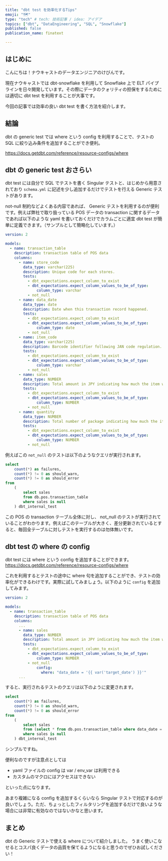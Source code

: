 ```yaml
---
title: "dbt test を効率化するTips"
emoji: "🗺️"
type: "tech" # tech: 技術記事 / idea: アイデア
topics: ["dbt", "DataEngineering", "SQL", "Snowflake"]
published: false
publication_name: finatext

---
```


## はじめに

こんにちは！ナウキャストのデータエンジニアのけびんです。

現在ナウキャストでは dbt-snowflake を利用して Snowflake 上で ELT パイプラインを日々開発しています。その際にデータのクォリティの担保をするためには適切に dbt test を利用することが大事です。

今回の記事では効率の良い dbt test を書く方法を紹介します。


## 結論

dbt の generic test では where という config を利用することで、テストの SQL に絞り込み条件を追加することができ便利。

https://docs.getdbt.com/reference/resource-configs/where


## dbt の generic test おさらい

dbt test には自分で SQL でテストを書く Singular テストと、はじめから用意されており `schema.yml` に記述を少し追加するだけでテストを行える Generic テストがあります。

not-null 制約などよくある内容であれば、 Generic テストを利用するのが便利です。例えば弊社で取り扱っている POS データの transaction に関するデータであれば以下のような yaml を書いておくだけでカラムごとに適宜 dbt test が簡単に定義できます。（サンプルとして簡略化しています。）


```yaml
version: 2

models:
  - name: transaction_table
    description: transaction table of POS data
    columns:
      - name: store_code
        data_type: varchar(225)
        description: Unique code for each stores.
        tests:
          - dbt_expectations.expect_column_to_exist
          - dbt_expectations.expect_column_values_to_be_of_type:
              column_type: varchar
          - not_null
      - name: data_date
        data_type: date
        description: Date when this transaction record happened.
        tests:
          - dbt_expectations.expect_column_to_exist
          - dbt_expectations.expect_column_values_to_be_of_type:
              column_type: date
          - not_null
      - name: item_code
        data_type: varchar(225)
        description: Barcode identifier following JAN code regulation.
        tests:
          - dbt_expectations.expect_column_to_exist
          - dbt_expectations.expect_column_values_to_be_of_type:
              column_type: varchar
          - not_null
      - name: sales
        data_type: NUMBER
        description: Total amount in JPY indicating how much the item was sold at the date.
        tests:
          - dbt_expectations.expect_column_to_exist
          - dbt_expectations.expect_column_values_to_be_of_type:
              column_type: NUMBER
          - not_null
      - name: quantity
        data_type: NUMBER
        description: Total number of package indicating how much the item was sold at the date.
        tests:
          - dbt_expectations.expect_column_to_exist
          - dbt_expectations.expect_column_values_to_be_of_type:
              column_type: NUMBER
          - not_null
```

例えばこの `not_null` のテストは以下のようなクエリが実行されます。

```sql
select
    count(*) as failures,
    count(*) != 0 as should_warn,
    count(*) != 0 as should_error
from
    (
        select sales
        from db.pos.transaction_table
        where sales is null
    ) dbt_internal_test
```

この POS の transaction テーブル全体に対し、 not_null のテストが実行されていることがわかります。例えばこのテーブルが大きく、差分更新されているとすると、毎回全テーブルに対しテストを実行するのは勿体無いです。



## dbt test の where の config

dbt test には where という config を追加することができます。
https://docs.getdbt.com/reference/resource-configs/where

これを利用するとテストの途中に where 句を追加することができ、テストの効率化ができるわけです。実際に試してみましょう。以下のように `config` を追加してみます。

```yaml
version: 2

models:
  - name: transaction_table
    description: transaction table of POS data
    columns:
      ...
      - name: sales
        data_type: NUMBER
        description: Total amount in JPY indicating how much the item was sold at the date.
        tests:
          - dbt_expectations.expect_column_to_exist
          - dbt_expectations.expect_column_values_to_be_of_type:
              column_type: NUMBER
          - not_null
              config:
                where: "data_date = '{{ var('target_date') }}'"
      ...
```

すると、実行されるテストのクエリは以下のように変更されます。

```sql
select
    count(*) as failures,
    count(*) != 0 as should_warn,
    count(*) != 0 as should_error
from
    (
        select sales
        from (select * from db.pos.transaction_table where data_date = '2025-02-01') dbt_subquery -- ここが変更される
        where sales is null
    ) dbt_internal_test
```

シンプルですね。


便利なのですが注意点としては

* yaml ファイルの config は var / env_var は利用できる
* カスタムのマクロにはアクセスはできない

といった点になります。

あまり複雑になる config を追加するくらいなら Singular テストで対応するのが良いでしょう。ただ、ちょっとしたフィルタリングを追加するだけで良いような場合には非常に有効なのではないかなと思います。



## まとめ

dbt の Generic テストで使える where について紹介しました。
うまく使いこなせるとコスパ良くデータの品質を保てるようになると思うのでぜひお試しください！